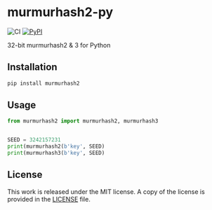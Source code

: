 # murmurhash2-py

![CI](https://github.com/messense/murmurhash2-py/workflows/MasterCI/badge.svg)
[![PyPI](https://img.shields.io/pypi/v/murmurhash2.svg)](https://pypi.org/project/murmurhash2)

32-bit murmurhash2 & 3 for Python

## Installation

```bash
pip install murmurhash2
```

## Usage


```python
from murmurhash2 import murmurhash2, murmurhash3


SEED = 3242157231
print(murmurhash2(b'key', SEED)
print(murmurhash3(b'key', SEED)
```

## License

This work is released under the MIT license. A copy of the license is provided in the [LICENSE](./LICENSE) file.

